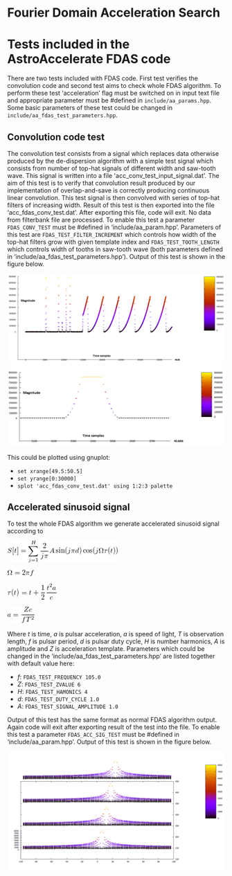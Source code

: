 # **Fourier Domain Acceleration Search**

# Tests included in the AstroAccelerate FDAS code

There are two tests included with FDAS code. First test verifies the convolution code and second test aims to check whole FDAS algorithm. To perform these test ‘acceleration’ flag must be switched on in input text file and appropriate parameter must be #defined in `include/aa_params.hpp`. Some basic parameters of these test could be changed in `include/aa_fdas_test_parameters.hpp`. 

## Convolution code test
The convolution test consists from a signal which replaces data otherwise produced by the de-dispersion algorithm with a simple test signal which consists from number of top-hat signals of different width and saw-tooth wave. This signal is written into a file 'acc_conv_test_input_signal.dat'. The aim of this test is to verify that convolution result produced by our implementation of overlap-and-save is correctly producing continuous linear convolution. This test signal is then convolved with series of top-hat filters of increasing width. Result of this test is then exported into the file ‘acc_fdas_conv_test.dat’. After exporting this file, code will exit. No data from filterbank file are processed. To enable this test a parameter `FDAS_CONV_TEST` must be #defined in ‘include/aa_param.hpp’. Parameters of this test are `FDAS_TEST_FILTER_INCREMENT` which controls how width of the top-hat filters grow with given template index and `FDAS_TEST_TOOTH_LENGTH` which controls width of tooths in saw-tooth wave (both parameters defined in ‘include/aa_fdas_test_parameters.hpp’). Output of this test is shown in the figure below.

![](https://github.com/AstroAccelerateOrg/images/blob/master/wiki/FDAS/simple_convolution_test.png)
![](https://github.com/AstroAccelerateOrg/images/blob/master/wiki/FDAS/tophat_signal.png)

This could be plotted using gnuplot:
* `set xrange[49.5:50.5]`
* `set yrange[0:30000]`
* `splot 'acc_fdas_conv_test.dat' using 1:2:3 palette`


## Accelerated sinusoid signal
To test the whole FDAS algorithm we generate accelerated sinusoid signal according to

![](https://github.com/AstroAccelerateOrg/images/blob/master/wiki/FDAS/f1.png)

![](https://github.com/AstroAccelerateOrg/images/blob/master/wiki/FDAS/f2.png)

![](https://github.com/AstroAccelerateOrg/images/blob/master/wiki/FDAS/f3.png)

![](https://github.com/AstroAccelerateOrg/images/blob/master/wiki/FDAS/f4.png)


Where *t* is time, *a* is pulsar acceleration, *a* is speed of light, *T* is observation length, *f* is pulsar period, *d* is pulsar duty cycle, *H* is number harmonics, *A* is amplitude and *Z* is acceleration template. Parameters which could be changed in the ‘include/aa_fdas_test_parameters.hpp’ are listed together with default value here:

* *f*: `FDAS_TEST_FREQUENCY 105.0`
* *Z*: `FDAS_TEST_ZVALUE 6`
* *H*: `FDAS_TEST_HAMONICS 4`
* *d*: `FDAS_TEST_DUTY_CYCLE 1.0`
* *A*: `FDAS_TEST_SIGNAL_AMPLITUDE 1.0`

Output of this test has the same format as normal FDAS algorithm output. Again code will exit after exporting result of the test into the file. To enable this test a parameter `FDAS_ACC_SIG_TEST` must be #defined in ‘include/aa_param.hpp’. Output of this test is shown in the figure below.

![](https://github.com/AstroAccelerateOrg/images/blob/master/wiki/FDAS/acceleration_test_plane.png)
